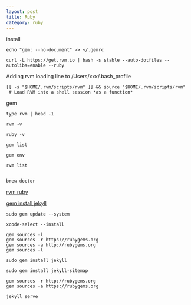 ```yaml
---
layout: post
title: Ruby
category: ruby
---
```


install

	echo "gem: --no-document" >> ~/.gemrc

	curl -L https://get.rvm.io | bash -s stable --auto-dotfiles --autolibs=enable --ruby


Adding rvm loading line to /Users/xxx/.bash_profile

	[[ -s "$HOME/.rvm/scripts/rvm" ]] && source "$HOME/.rvm/scripts/rvm"
	 # Load RVM into a shell session *as a function*
	 
gem

    type rvm | head -1

    rvm -v

    ruby -v

    gem list

    gem env

    rvm list


    brew doctor


[rvm ruby](http://www.moncefbelyamani.com/how-to-install-xcode-homebrew-git-rvm-ruby-on-mac/)


[gem install jekyll](https://github.com/jekyll/jekyll/issues/1409)

	sudo gem update --system

	xcode-select --install

	gem sources -l
	gem sources -r https://rubygems.org
	gem sources -a http://rubygems.org
	gem sources -l

	sudo gem install jekyll
	
	sudo gem install jekyll-sitemap

	gem sources -r http://rubygems.org
	gem sources -a https://rubygems.org

	jekyll serve

